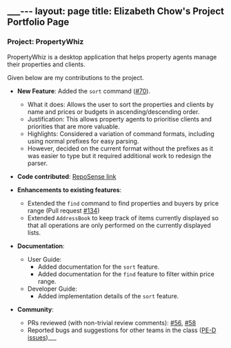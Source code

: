 ___---
layout: page
title: Elizabeth Chow's Project Portfolio Page
---

### Project: PropertyWhiz

PropertyWhiz is a desktop application that helps property agents manage their properties and clients.

Given below are my contributions to the project.

* **New Feature**: Added the `sort` command ([\#70](https://github.com/AY2122S1-CS2103T-W11-4/tp/pull/70)).
  * What it does: Allows the user to sort the properties and clients by name and prices or budgets in ascending/descending order.
  * Justification: This allows property agents to prioritise clients and priorities that are more valuable.
  * Highlights: Considered a variation of command formats, including using normal prefixes for easy parsing.
  * However, decided on the current format without the prefixes as it was easier to type but it required additional work to redesign the parser. 
  
* **Code contributed**: [RepoSense link](https://nus-cs2103-ay2122s1.github.io/tp-dashboard/?search=&sort=groupTitle&sortWithin=title&timeframe=commit&mergegroup=&groupSelect=groupByRepos&breakdown=true&checkedFileTypes=docs~functional-code~test-code~other&since=2021-09-17&tabOpen=true&tabType=authorship&tabAuthor=lizchow&tabRepo=AY2122S1-CS2103T-W11-4%2Ftp%5Bmaster%5D&authorshipIsMergeGroup=false&authorshipFileTypes=docs~functional-code~test-code&authorshipIsBinaryFileTypeChecked=true)

* **Enhancements to existing features**:
  * Extended the `find` command to find properties and buyers by price range (Pull request [\#134](https://github.com/AY2122S1-CS2103T-W11-4/tp/pull/134))
  * Extended `AddressBook` to keep track of items currently displayed  so that all operations are only performed on the currently displayed lists. 

* **Documentation**:
  * User Guide:
    * Added documentation for the `sort` feature.
    * Added documentation for the `find` feature to filter within price range.
  * Developer Guide:
    * Added implementation details of the `sort` feature.

* **Community**:
  * PRs reviewed (with non-trivial review comments): [\#56](https://github.com/AY2122S1-CS2103T-W11-4/tp/pull/56), [\#58](https://github.com/AY2122S1-CS2103T-W11-4/tp/pull/58)
  * Reported bugs and suggestions for other teams in the class ([PE-D issues](https://github.com/lizchow/ped/issues))___
  
